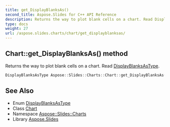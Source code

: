```yaml
---
title: get_DisplayBlanksAs()
second_title: Aspose.Slides for C++ API Reference
description: Returns the way to plot blank cells on a chart. Read DisplayBlanksAsType.
type: docs
weight: 27
url: /aspose.slides.charts/chart/get_displayblanksas/
---
```

## Chart::get_DisplayBlanksAs() method


Returns the way to plot blank cells on a chart. Read [DisplayBlanksAsType](../../displayblanksastype/).

```cpp
DisplayBlanksAsType Aspose::Slides::Charts::Chart::get_DisplayBlanksAs() override
```

## See Also

* Enum [DisplayBlanksAsType](../../displayblanksastype/)
* Class [Chart](../)
* Namespace [Aspose::Slides::Charts](../../)
* Library [Aspose.Slides](../../../)
